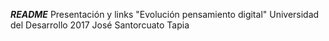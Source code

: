 ***README***
Presentación y links "Evolución pensamiento digital"
Universidad del Desarrollo 2017
José Santorcuato Tapia
